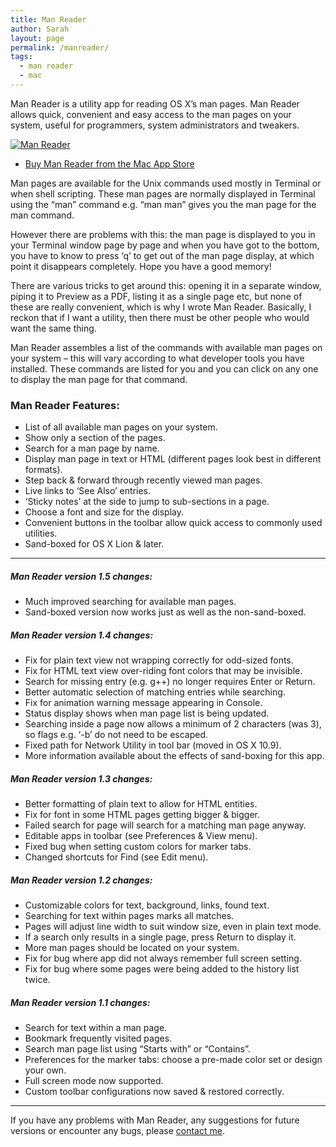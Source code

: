```yaml
---
title: Man Reader
author: Sarah
layout: page
permalink: /manreader/
tags:
  - man reader
  - mac
---
```

Man Reader is a utility app for reading OS X&#8217;s man pages. Man Reader allows quick, convenient and easy access to the man pages on your system, useful for programmers, system administrators and tweakers.

[![][1]][2]

  * [Buy Man Reader from the Mac App Store][3]

Man pages are available for the Unix commands used mostly in Terminal or when shell scripting. These man pages are normally displayed in Terminal using the &#8220;man&#8221; command e.g. &#8220;man man&#8221; gives you the man page for the man command.

However there are problems with this: the man page is displayed to you in your Terminal window page by page and when you have got to the bottom, you have to know to press &#8216;q&#8217; to get out of the man page display, at which point it disappears completely. Hope you have a good memory!

There are various tricks to get around this: opening it in a separate window, piping it to Preview as a PDF, listing it as a single page etc, but none of these are really convenient, which is why I wrote Man Reader. Basically, I reckon that if I want a utility, then there must be other people who would want the same thing.

Man Reader assembles a list of the commands with available man pages on your system &#8211; this will vary according to what developer tools you have installed. These commands are listed for you and you can click on any one to display the man page for that command.

### Man Reader Features:

  * List of all available man pages on your system.
  * Show only a section of the pages.
  * Search for a man page by name.
  * Display man page in text or HTML (different pages look best in different formats).
  * Step back & forward through recently viewed man pages.
  * Live links to &#8216;See Also&#8217; entries.
  * &#8216;Sticky notes&#8217; at the side to jump to sub-sections in a page.
  * Choose a font and size for the display.
  * Convenient buttons in the toolbar allow quick access to commonly used utilities.
  * Sand-boxed for OS X Lion & later.

---

##### Man Reader version 1.5 changes:
  * Much improved searching for available man pages.
  * Sand-boxed version now works just as well as the non-sand-boxed.
  
##### Man Reader version 1.4 changes:

  * Fix for plain text view not wrapping correctly for odd-sized fonts.
  * Fix for HTML text view over-riding font colors that may be invisible.
  * Search for missing entry (e.g. g++) no longer requires Enter or Return.
  * Better automatic selection of matching entries while searching.
  * Fix for animation warning message appearing in Console.
  * Status display shows when man page list is being updated.
  * Searching inside a page now allows a minimum of 2 characters (was 3), so flags e.g. &#8216;-b&#8217; do not need to be escaped.
  * Fixed path for Network Utility in tool bar (moved in OS X 10.9).
  * More information available about the effects of sand-boxing for this app.

##### Man Reader version 1.3 changes:

  * Better formatting of plain text to allow for HTML entities.
  * Fix for font in some HTML pages getting bigger & bigger.
  * Failed search for page will search for a matching man page anyway.
  * Editable apps in toolbar (see Preferences & View menu).
  * Fixed bug when setting custom colors for marker tabs.
  * Changed shortcuts for Find (see Edit menu).

##### Man Reader version 1.2 changes:

  * Customizable colors for text, background, links, found text.
  * Searching for text within pages marks all matches.
  * Pages will adjust line width to suit window size, even in plain text mode.
  * If a search only results in a single page, press Return to display it.
  * More man pages should be located on your system.
  * Fix for bug where app did not always remember full screen setting.
  * Fix for bug where some pages were being added to the history list twice.

##### Man Reader version 1.1 changes:

  * Search for text within a man page.
  * Bookmark frequently visited pages.
  * Search man page list using &#8220;Starts with&#8221; or &#8220;Contains&#8221;.
  * Preferences for the marker tabs: choose a pre-made color set or design your own.
  * Full screen mode now supported.
  * Custom toolbar configurations now saved & restored correctly.

---

If you have any problems with Man Reader, any suggestions for future versions or encounter any bugs, please [contact me][8].

 [1]: /images/MR_Start_small.png "Man Reader"
 [2]: /images/MR_Start.png
 [3]: http://itunes.apple.com/app/man-reader/id522583774?mt=12
 [4]: /manreader-paddle/ManReader.zip
 [5]: https://pay.paddle.com/checkout/490552
 [6]: /manreader-sandbox/
 [7]: /man-reader-no-sb/
 [8]: mailto:sarah@troz.net?subject=Man%20Reader